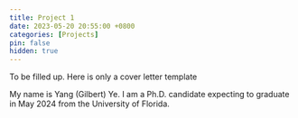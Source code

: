 ```yaml
---
title: Project 1
date: 2023-05-20 20:55:00 +0800
categories: [Projects]
pin: false
hidden: true
---
```


To be filled up. Here is only a cover letter template

My name is Yang (Gilbert) Ye. I am a Ph.D. candidate expecting to graduate in May 2024 from the University of Florida.  

